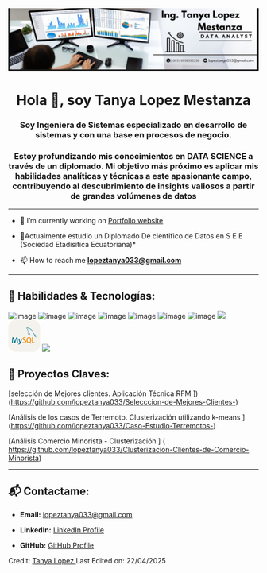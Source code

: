 <img src="https://github.com/lopeztanya033/lopeztanya033/blob/main/Fondo_TanyaLopez.png" style="height: 100% , width:100%">


<h1 align="center">Hola 👋, soy Tanya Lopez Mestanza </h1>
<h3 align="center">Soy Ingeniera de Sistemas  especializado en desarrollo de sistemas y con una base en procesos de negocio.</h3>
<h3 align="center">Estoy profundizando mis conocimientos en DATA SCIENCE a través de un diplomado.  Mi objetivo más próximo es aplicar mis habilidades analíticas y técnicas a este apasionante campo, contribuyendo al descubrimiento de insights valiosos a partir de grandes volúmenes de datos</h3>

---

- 🔭 I’m currently working on [Portfolio website]()

- 🌱Actualmente estudio un Diplomado De cientifico de Datos en S E E  (Sociedad Etadisitica Ecuatoriana)*

- 📫 How to reach me **lopeztanya033@gmail.com**

---
## 🔧 Habilidades & Tecnologías:

![image](https://github.com/user-attachments/assets/19ef6113-9133-467b-a755-736a52611e80) ![image](https://github.com/user-attachments/assets/f554c342-5a02-4657-90b5-c36d39b74c04) ![image](https://github.com/user-attachments/assets/46c473bb-0238-4936-8624-2f8814e44d44) ![image](https://github.com/user-attachments/assets/c6d83e57-e0f1-45b3-9c98-7d0521f39207) ![image](https://github.com/user-attachments/assets/c55ea622-ac7a-4ac0-915b-0de065978562) ![image](https://github.com/user-attachments/assets/6064f3a9-b612-46ec-9763-7996ea896255) ![image](https://github.com/user-attachments/assets/45ff35de-5e7f-4536-9db2-b2dc54add78e) 
<img src="https://github.com/tandpfun/skill-icons/blob/main/icons/Anaconda-Light.svg" style="height: 4rem; background-color:white"/>
<img src="https://github.com/tandpfun/skill-icons/blob/main/icons/MySQL-Light.svg" style="height: 4rem; background-color:white"/>
<img src="https://skillicons.dev/icons?i=dotnet" style="height: 4rem; background-color:white"/>

</p>

## 🔧 Proyectos Claves:

[selección de Mejores clientes. Aplicación Técnica RFM ]) (https://github.com/lopeztanya033/Selecccion-de-Mejores-Clientes-)

[Análisis de los casos de Terremoto. Clusterización utilizando k-means ]  (https://github.com/lopeztanya033/Caso-Estudio-Terremotos-)

[Análisis Comercio Minorista - Clusterización ] ( https://github.com/lopeztanya033/Clusterizacion-Clientes-de-Comercio-Minorista)
<!-- - **[Proyecto de comportamiento del usuario en un test A/B](https://github.com/Marlon3010/comportamiento_test_A_B)** -->
<!-- - **[Proyecto basado en clientes sobre datos analíticos para una estrategia de retención de clientes](https://github.com/Marlon3010/estrategia_retencion_clientes)**  -->

---

## 📬 Contactame:

* **Email:** lopeztanya033@gmail.com

* **LinkedIn:** [LinkedIn Profile](https://www.linkedin.com/in/tanya-lopez-mestanza-analistadatos/)

* **GitHub:** [GitHub Profile](https://github.com/lopeztanya033/lopeztanya033)

Credit: [Tanya Lopez ](https://github.com/lopeztanya033)
Last Edited on: 22/04/2025
